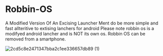# Robbin-OS
A Modified Version Of An Excising Launcher 
Ment do be more simple and fast allteritive to extising lanchers for android 
Please note robbin os is a modifyed android lancher and is NOT its own os. Robbin OS can be removed from a smartphone.












![2cd5c8e2471347bba2c1ee336657db89 (1)](https://user-images.githubusercontent.com/73040612/122802030-e2f99e00-d292-11eb-864a-8c3a4533ef88.png)


